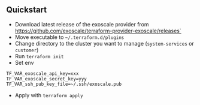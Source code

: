 ## Quickstart


* Download latest release of the exoscale provider from
<https://github.com/exoscale/terraform-provider-exoscale/releases`>
* Move executable to `~/.terraform.d/plugins`
* Change directory to the cluster you want to manage (`system-services` or
`customer`)
* Run `terraform init`
* Set env
```
TF_VAR_exoscale_api_key=xxx
TF_VAR_exoscale_secret_key=yyy
TF_VAR_ssh_pub_key_file=~/.ssh/exoscale.pub
```
* Apply with `terraform apply`
